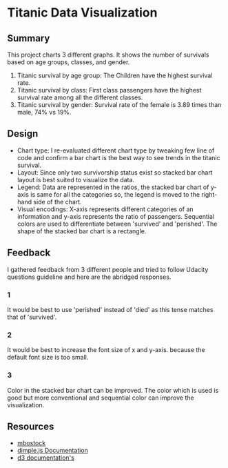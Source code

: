 # Titanic Data Visualization


## Summary
This project charts 3 different graphs. It shows the number of survivals based on age groups, classes, and gender.

1. Titanic survival by age group: The Children have the highest survival rate.
2. Titanic survival by class: First class passengers have the highest survival rate among all the different classes.
3. Titanic survival by gender: Survival rate of the female is 3.89 times than male, 74% vs 19%. 

## Design
* Chart type: I re-evaluated different chart type by tweaking few line of code and confirm a bar chart is the best way to see trends in the titanic survival.
* Layout: Since only two survivorship status exist so stacked bar chart layout is best suited to visualize the data.
* Legend: Data are represented in the ratios, the stacked bar chart of y-axis is same for all the categories so, the legend is moved to the right-hand side of the chart.
* Visual encodings: X-axis represents different categories of an information and y-axis represents the ratio of passengers. Sequential colors are used to differentiate between 'survived' and 'perished'. The shape of the stacked bar chart is a rectangle. 

## Feedback
I gathered feedback from 3 different people and tried to follow Udacity questions guideline and here are the abridged responses.
### 1
It would be best to use 'perished' instead of 'died' as this tense matches that of 'survived'.

### 2
It would be best to increase the font size of x and y-axis. because the default font size is too small.

### 3
Color in the stacked bar chart can be improved. The color which is used is good but more conventional and sequential color can improve the visualization. 

## Resources

* [mbostock](https://bl.ocks.org/mbostock)
* [dimple.js Documentation](http://dimplejs.org/)
* [d3 documentation's](https://github.com/d3/d3/blob/master/API.md)
